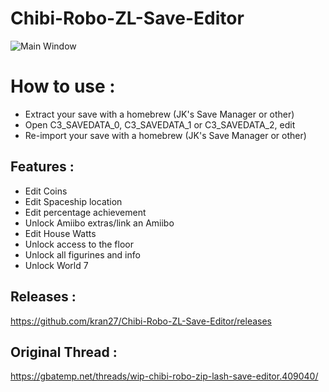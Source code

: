 # Chibi-Robo-ZL-Save-Editor

![Main Window](https://i.imgur.com/bbu8ypi.png)

# How to use : 
- Extract your save with a homebrew (JK's Save Manager or other)
- Open C3_SAVEDATA_0, C3_SAVEDATA_1 or C3_SAVEDATA_2, edit
- Re-import your save with a homebrew (JK's Save Manager or other)

## Features :
- Edit Coins
- Edit Spaceship location
- Edit percentage achievement
- Unlock Amiibo extras/link an Amiibo
- Edit House Watts
- Unlock access to the floor
- Unlock all figurines and info
- Unlock World 7

## Releases :
https://github.com/kran27/Chibi-Robo-ZL-Save-Editor/releases

## Original Thread :
https://gbatemp.net/threads/wip-chibi-robo-zip-lash-save-editor.409040/
